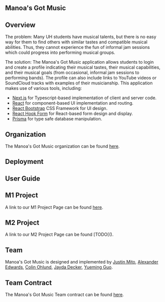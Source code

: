 ## Manoa's Got Music

## Overview

The problem: Many UH students have musical talents, but there is no easy way for them to find others with similar tastes and compatible musical abilities. Thus, they cannot experience the fun of informal jam sessions which could progress into performing musical groups.

The solution: The Manoa's Got Music application allows students to login and create a profile indicating their musical tastes, their musical capabilities, and their musical goals (from occasional, informal jam sessions to performing bands). The profile can also include links to YouTube videos or SoundCloud tracks with examples of their musicianship. This application makes use of various tools, including:

- [Next.js](https://nextjs.org/) for Typescript-based implementation of client and server code.
- [React](https://reactjs.org/) for component-based UI implementation and routing.
- [React Bootstrap](https://react-bootstrap.github.io/) CSS Framework for UI design.
- [React Hook Form](https://react-hook-form.com/) for React-based form design and display.
- [Prisma](https://www.prisma.io/) for type safe database manipulation.

## Organization
The Manoa's Got Music organization can be found [here](https://github.com/manoas-got-music).
## Deployment

## User Guide

## M1 Project
A link to our M1 Project Page can be found [here](https://github.com/orgs/manoas-got-music/projects/1).
## M2 Project
A link to our M2 Project Page can be found [TODO[().
## Team
Manoa's Got Music is designed and implemented by [Justin Mito](https://github.com/justinvmito), [Alexander Edwards](https://github.com/alex-edwards-44), [Colin Ohlund](https://github.com/Cohlund876), [Jayda Decker](https://github.com/jaydald), [Yueming Guo](https://github.com/YuemingGuo9).

## Team Contract
The Manoa's Got Music Team contract can be found [here](https://docs.google.com/document/d/13MF7s-PhaulhlaJWpAjXyL4SHC6C8agoXo6tztl9ILw/edit?tab=t.0).
